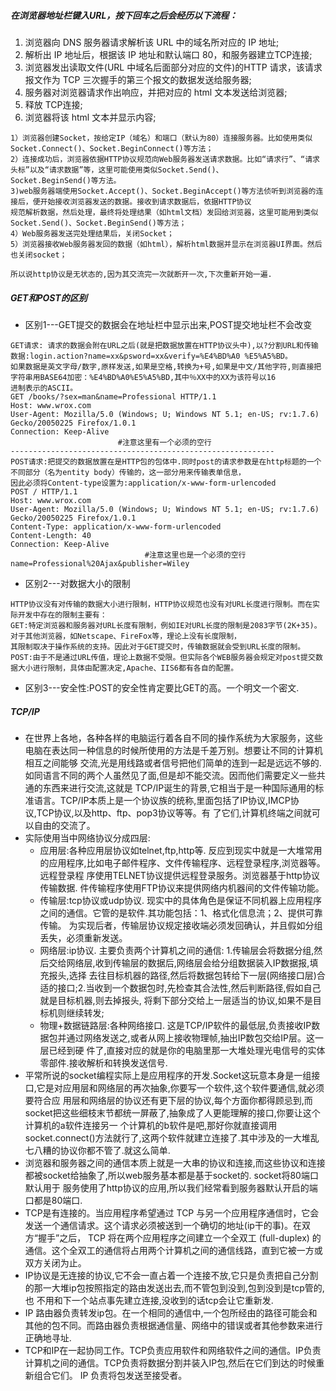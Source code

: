 ##### 在浏览器地址栏键入URL，按下回车之后会经历以下流程：
1. 浏览器向 DNS 服务器请求解析该 URL 中的域名所对应的 IP 地址;
2. 解析出 IP 地址后，根据该 IP 地址和默认端口 80，和服务器建立TCP连接;
3. 浏览器发出读取文件(URL 中域名后面部分对应的文件)的HTTP 请求，该请求报文作为 TCP 三次握手的第三个报文的数据发送给服务器;
4. 服务器对浏览器请求作出响应，并把对应的 html 文本发送给浏览器;
5. 释放 TCP连接;
6. 浏览器将该 html 文本并显示内容; 
```
1）浏览器创建Socket，按给定IP（域名）和端口（默认为80）连接服务器。比如使用类似Socket.Connect()、Socket.BeginConnect()等方法；
2）连接成功后，浏览器依据HTTP协议规范向Web服务器发送请求数据。比如“请求行”、“请求头标”以及“请求数据”等，这里可能使用类似Socket.Send()、
Socket.BeginSend()等方法。
3)web服务器端使用Socket.Accept()、Socket.BeginAccept()等方法侦听到浏览器的连接后，便开始接收浏览器发送的数据。接收到请求数据后，依据HTTP协议
规范解析数据，然后处理，最终将处理结果（如html文档）发回给浏览器，这里可能用到类似Socket.Send()、Socket.BeginSend()等方法；
4）Web服务器发送完处理结果后，关闭Socket；
5）浏览器接收Web服务器发回的数据（如html），解析html数据并显示在浏览器UI界面。然后也关闭socket；

所以说http协议是无状态的,因为其交流完一次就断开一次,下次重新开始一遍.
```




##### GET和POST的区别
- 区别1---GET提交的数据会在地址栏中显示出来,POST提交地址栏不会改变
```
GET请求: 请求的数据会附在URL之后(就是把数据放置在HTTP协议头中),以?分割URL和传输数据:login.action?name=xx&psword=xx&verify=%E4%BD%A0 %E5%A5%BD。
如果数据是英文字母/数字,原样发送,如果是空格,转换为+号,如果是中文/其他字符,则直接把字符串用BASE64加密：%E4%BD%A0%E5%A5%BD,其中％XX中的XX为该符号以16
进制表示的ASCII。
GET /books/?sex=man&name=Professional HTTP/1.1
Host: www.wrox.com
User-Agent: Mozilla/5.0 (Windows; U; Windows NT 5.1; en-US; rv:1.7.6) Gecko/20050225 Firefox/1.0.1
Connection: Keep-Alive
                        #注意这里有一个必须的空行
-----------------------------------------------------------
POST请求:把提交的数据放置在是HTTP包的包体中.同时post的请求参数是在http标题的一个不同部分（名为entity body）传输的，这一部分用来传输表单信息，
因此必须将Content-type设置为:application/x-www-form-urlencoded
POST / HTTP/1.1
Host: www.wrox.com
User-Agent: Mozilla/5.0 (Windows; U; Windows NT 5.1; en-US; rv:1.7.6) Gecko/20050225 Firefox/1.0.1
Content-Type: application/x-www-form-urlencoded
Content-Length: 40
Connection: Keep-Alive
                              #注意这里也是一个必须的空行
name=Professional%20Ajax&publisher=Wiley
```
- 区别2---对数据大小的限制
```
HTTP协议没有对传输的数据大小进行限制，HTTP协议规范也没有对URL长度进行限制。而在实际开发中存在的限制主要有：
GET:特定浏览器和服务器对URL长度有限制，例如IE对URL长度的限制是2083字节(2K+35)。对于其他浏览器，如Netscape、FireFox等，理论上没有长度限制，
其限制取决于操作系统的支持。因此对于GET提交时，传输数据就会受到URL长度的限制。
POST:由于不是通过URL传值，理论上数据不受限。但实际各个WEB服务器会规定对post提交数据大小进行限制，具体由配置决定,Apache、IIS6都有各自的配置。
```
- 区别3---安全性:POST的安全性肯定要比GET的高。一个明文一个密文.

##### TCP/IP
- 在世界上各地，各种各样的电脑运行着各自不同的操作系统为大家服务，这些电脑在表达同一种信息的时候所使用的方法是千差万别。想要让不同的计算机相互之间能够
交流,光是用线路或者信号把他们简单的连到一起是远远不够的.如同语言不同的两个人虽然见了面,但是却不能交流。因而他们需要定义一些共通的东西来进行交流,这就是
TCP/IP诞生的背景,它相当于是一种国际通用的标准语言。TCP/IP本质上是一个协议族的统称,里面包括了IP协议,IMCP协议,TCP协议,以及http、ftp、pop3协议等等。有
了它们,计算机终端之间就可以自由的交流了。
- 实际使用当中网络协议分成四层:
  - 应用层:各种应用层协议如telnet,ftp,http等. 反应到现实中就是一大堆常用的应用程序,比如电子邮件程序、文件传输程序、远程登录程序,浏览器等。远程登录程
  序使用TELNET协议提供远程登录服务。浏览器基于http协议传输数据. 件传输程序使用FTP协议来提供网络内机器间的文件传输功能。
  - 传输层:tcp协议或udp协议. 现实中的具体角色是保证不同机器上应用程序之间的通信。它管的是软件.其功能包括：1、格式化信息流；2、提供可靠传输。
  为实现后者，传输层协议规定接收端必须发回确认，并且假如分组丢失，必须重新发送。
  - 网络层:ip协议. 主要负责两个计算机之间的通信: 1.传输层会将数据分组,然后交给网络层,收到传输层的数据后,网络层会给分组数据装入IP数据报,填充报头,选择
  去往目标机器的路径,然后将数据包转给下一层(网络接口层)合适的接口;2.当收到一个数据包时,先检查其合法性,然后判断路径,假如自己就是目标机器,则去掉报头,
  将剩下部分交给上一层适当的协议,如果不是目标机则继续转发;
  - 物理+数据链路层:各种网络接口.  这是TCP/IP软件的最低层,负责接收IP数据包并通过网络发送之,或者从网上接收物理帧,抽出IP数包交给IP层。这一层已经到硬
  件了,直接对应的就是你的电脑里那一大堆处理光电信号的实体零部件.接收解析和转换发送信号.
- 平常所说的socket编程实际上是应用程序的开发.Socket这玩意本身是一组接口,它是对应用层和网络层的再次抽象,你要写一个软件,这个软件要通信,就必须要符合应
用层和网络层的协议还有更下层的协议,每个方面你都得顾忌到,而socket把这些细枝末节都统一屏蔽了,抽象成了人更能理解的接口,你要让这个计算机的a软件连接另一
个计算机的b软件是吧,那好你就直接调用socket.connect()方法就行了,这两个软件就建立连接了.其中涉及的一大堆乱七八糟的协议你都不管了.就这么简单.
- 浏览器和服务器之间的通信本质上就是一大串的协议和连接,而这些协议和连接都被socket给抽象了,所以web服务基本都是基于socket的. socket将80端口默认用于
服务使用了http协议的应用,所以我们经常看到服务器默认开启的端口都是80端口.
- TCP是有连接的。当应用程序希望通过 TCP 与另一个应用程序通信时，它会发送一个通信请求。这个请求必须被送到一个确切的地址(ip干的事)。在双方“握手”之后，
TCP 将在两个应用程序之间建立一个全双工 (full-duplex) 的通信。这个全双工的通信将占用两个计算机之间的通信线路，直到它被一方或双方关闭为止。
- IP协议是无连接的协议,它不会一直占着一个连接不放,它只是负责把自己分割的那一大堆ip包按照指定的路由发送出去,而不管包到没到,包到没到是tcp管的,也
不用和下一个站点事先建立连接,没收到的话tcp会让它重新发.
- IP 路由器负责转发ip包。在一个相同的通信中,一个包所经由的路径可能会和其他的包不同。而路由器负责根据通信量、网络中的错误或者其他参数来进行正确地寻址.
- TCP和IP在一起协同工作。TCP负责应用软件和网络软件之间的通信。IP负责计算机之间的通信。TCP负责将数据分割并装入IP包,然后在它们到达的时候重新组合它们。
IP 负责将包发送至接受者。

